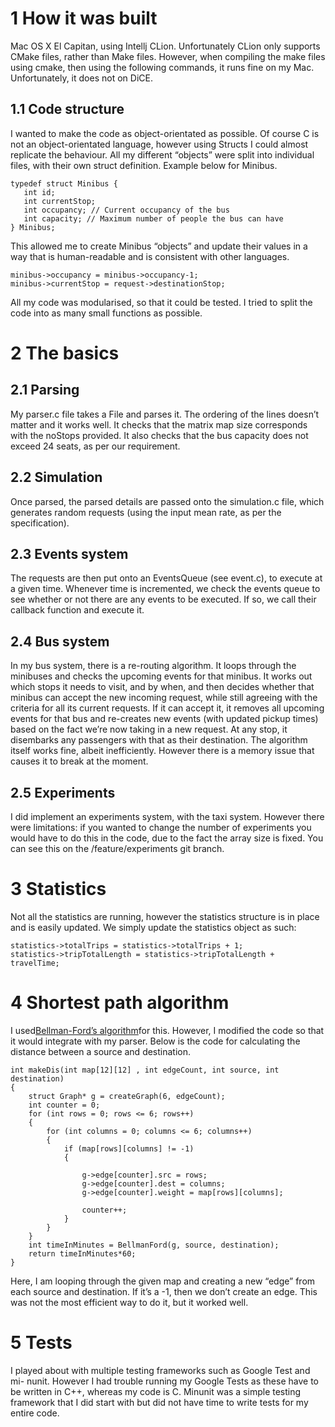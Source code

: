 # 1 How it was built
Mac OS X El Capitan, using Intellj CLion. Unfortunately CLion only supports CMake files, rather than Make files. However, when compiling the make files using cmake, then using the following commands, it runs fine on my Mac. Unfortunately, it does not on DiCE.

## 1.1 Code structure
I wanted to make the code as object-orientated as possible. Of course C is not an object-orientated language, however using Structs I could almost replicate the behaviour.
All my different “objects” were split into individual files, with their own struct definition. Example below for Minibus.

    typedef struct Minibus {
       int id;
       int currentStop;
       int occupancy; // Current occupancy of the bus
       int capacity; // Maximum number of people the bus can have
    } Minibus;


This allowed me to create Minibus “objects” and update their values in a way that is human-readable and is consistent with other languages.

    minibus->occupancy = minibus->occupancy-1;
    minibus->currentStop = request->destinationStop;

All my code was modularised, so that it could be tested. I tried to split the code into as many small functions as possible.

# 2 The basics
## 2.1 Parsing
My parser.c file takes a File and parses it. The ordering of the lines doesn’t matter and it works well. It checks that the matrix map size corresponds with the noStops provided. It also checks that the bus capacity does not exceed 24 seats, as per our requirement.

## 2.2 Simulation
Once parsed, the parsed details are passed onto the simulation.c file, which generates random requests (using the input mean rate, as per the specification).

## 2.3 Events system
The requests are then put onto an EventsQueue (see event.c), to execute at a given time. Whenever time is incremented, we check the events queue to see whether or not there are any events to be executed. If so, we call their callback function and execute it.

## 2.4 Bus system
In my bus system, there is a re-routing algorithm. It loops through the minibuses and checks the upcoming events for that minibus. It works out which stops it needs to visit, and by when, and then decides whether that minibus can accept the new incoming request, while still agreeing with the criteria for all its current requests.
If it can accept it, it removes all upcoming events for that bus and re-creates new events (with updated pickup times) based on the fact we’re now taking in a new request.
At any stop, it disembarks any passengers with that as their destination.
 The algorithm itself works fine, albeit inefficiently. However there is a memory issue that causes it to break at the moment.

## 2.5 Experiments
I did implement an experiments system, with the taxi system. However there were limitations: if you wanted to change the number of experiments you would have to do this in the code, due to the fact the array size is fixed. You can see this on the /feature/experiments git branch.

# 3 Statistics
Not all the statistics are running, however the statistics structure is in place and is easily updated. We simply update the statistics object as such:

    statistics->totalTrips = statistics->totalTrips + 1;
    statistics->tripTotalLength = statistics->tripTotalLength + travelTime;

# 4 Shortest path algorithm
I used[Bellman-Ford’s algorithm](http://www.geeksforgeeks.org/dynamic-programming-set-23-bellman-ford-algorithm/)for this. However, I modified the code so that it
would integrate with my parser. Below is the code for calculating the distance between a
source and destination.

    int makeDis(int map[12][12] , int edgeCount, int source, int destination)
    {
        struct Graph* g = createGraph(6, edgeCount);
        int counter = 0;
        for (int rows = 0; rows <= 6; rows++)
        {
            for (int columns = 0; columns <= 6; columns++)
            {
                if (map[rows][columns] != -1)
                {

                    g->edge[counter].src = rows;
                    g->edge[counter].dest = columns;
                    g->edge[counter].weight = map[rows][columns];

                    counter++;
                }
            }
        }
        int timeInMinutes = BellmanFord(g, source, destination);
        return timeInMinutes*60;
    }

Here, I am looping through the given map and creating a new “edge” from each source and destination. If it’s a -1, then we don’t create an edge. This was not the most efficient way to do it, but it worked well.

# 5 Tests
I played about with multiple testing frameworks such as Google Test and mi- nunit. However I had trouble running my Google Tests as these have to be written in C++, whereas my code is C. Minunit was a simple testing framework that I did start with but did not have time to write tests for my entire code.
